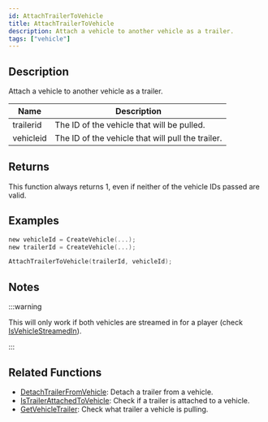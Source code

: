 ```yaml
---
id: AttachTrailerToVehicle
title: AttachTrailerToVehicle
description: Attach a vehicle to another vehicle as a trailer.
tags: ["vehicle"]
---
```


## Description

Attach a vehicle to another vehicle as a trailer.

| Name      | Description                                       |
| --------- | ------------------------------------------------- |
| trailerid | The ID of the vehicle that will be pulled.        |
| vehicleid | The ID of the vehicle that will pull the trailer. |

## Returns

This function always returns 1, even if neither of the vehicle IDs passed are valid.

## Examples

```c
new vehicleId = CreateVehicle(...);
new trailerId = CreateVehicle(...);

AttachTrailerToVehicle(trailerId, vehicleId);
```

## Notes

:::warning

This will only work if both vehicles are streamed in for a player (check [IsVehicleStreamedIn](IsVehicleStreamedIn)).

:::

## Related Functions

- [DetachTrailerFromVehicle](DetachTrailerFromVehicle): Detach a trailer from a vehicle.
- [IsTrailerAttachedToVehicle](IsTrailerAttachedToVehicle): Check if a trailer is attached to a vehicle.
- [GetVehicleTrailer](GetVehicleTrailer): Check what trailer a vehicle is pulling.
